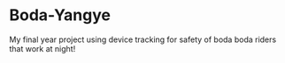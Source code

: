 # Boda-Yangye
My final year project using device tracking for safety of boda boda riders that work at night!
